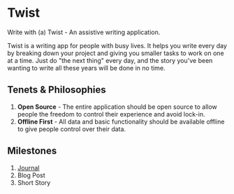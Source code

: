 # Twist
Write with (a) Twist - An assistive writing application.

Twist is a writing app for people with busy lives. It helps you write every day by breaking down your project and giving you smaller tasks to work on one at a time. Just do "the next thing" every day, and the story you've been wanting to write all these years will be done in no time.

## Tenets & Philosophies
1) **Open Source** - The entire application should be open source to allow people the freedom to control their experience and avoid lock-in.
1) **Offline First** - All data and basic functionality should be available offline to give people control over their data.

## Milestones
1) [Journal](./MS1/README.md)
1) Blog Post
1) Short Story